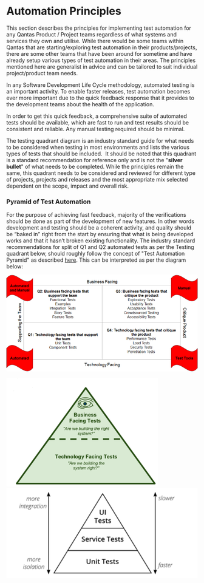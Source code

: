 # Automation Principles

This section describes the principles for implementing test automation for any Qantas Product / Project teams regardless of what systems and services they own and utilise. While there would be some teams within Qantas that are starting/exploring test automation in their products/projects, there are some other teams that have been around for sometime and have already setup various types of test automation in their areas. The principles mentioned here are generalist in advice and can be tailored to suit individual project/product team needs.

In any Software Development Life Cycle methodology, automated testing is an important activity. To enable faster releases, test automation becomes ever more important due to the quick feedback response that it provides to the development teams about the health of the application. 

In order to get this quick feedback, a comprehensive suite of automated tests should be available, which are fast to run and test results should be consistent and reliable. Any manual testing required should be minimal.

The testing quadrant diagram is an industry standard guide for what needs to be considered when testing in most environments and lists the various types of tests that should be included.  It should be noted that this quadrant is a standard recommendation for reference only and is not
the "**silver bullet**" of what needs to be completed. While the principles remain the same, this quadrant needs to be considered and reviewed for different type of projects, projects and releases and the most appropriate mix selected dependent on the scope, impact and overall risk.

  

### Pyramid of Test Automation

For the purpose of achieving fast feedback, majority of the
verifications should be done as part of the development of new features. In other words development and testing should be a coherent activity, and quality should be “baked in” right from the start by ensuring that
what is being developed works and that it hasn’t broken existing functionality. The industry standard recommendations for split of Q1 and Q2 automated tests as per the Testing quadrant below, should roughly follow the concept of "Test Automation Pyramid" as described [here](https://martinfowler.com/bliki/TestPyramid.html). This can be interpreted as per the diagram below:

![](attachments//113028109/119670956.png)

<p float="left">
  <img src="attachments/113028109/119670957.png" width="400" />
  <img src="attachments/113028109/119671994.png" width="550" /> 
</p> 